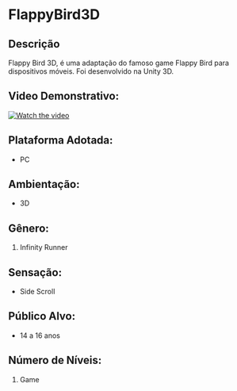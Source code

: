 # FlappyBird3D

## Descrição
Flappy Bird 3D, é uma adaptação do famoso game Flappy Bird para dispositivos móveis. Foi desenvolvido na Unity 3D.

## Video Demonstrativo:
[![Watch the video](https://i.imgur.com/vKb2F1B.png)](https://youtu.be/N68p-TxVOEM)

## Plataforma Adotada: 
  - PC

## Ambientação: 
  - 3D

## Gênero:
  1. Infinity Runner
  
## Sensação:
  - Side Scroll
  
## Público Alvo:
  - 14 a 16 anos
  
## Número de Níveis:
  1. Game
